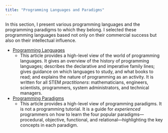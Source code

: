 ```yaml
---
title: "Programming Languages and Paradigms"
---
```


In this section, I present various programming languages and the programming paradigms to which they belong. I selected these programming languages based not only on their commercial success but also on their intellectual influence.

- [Programming Languages](ProgrammingLanguages.md)
  - This article provides a high-level view of the world of programming languages. It gives an overview of the history of programming languages; describes the declarative and imperative family lines; gives guidance on which languages to study, and what books to read; and explains the nature of programming as an activity. It is written for all STEM *practitioners*: mathematicians, engineers, scientists, programmers, system administrators, and technical managers.
- [Programming Paradigms](ProgrammingParadigms.md)
  - This article provides a high-level view of programming paradigms. It is not a programming tutorial. It is a guide for *experienced* programmers on how to learn the four popular paradigms—procedural, objective, functional, and relational—highlighting the key concepts in each paradigm.
